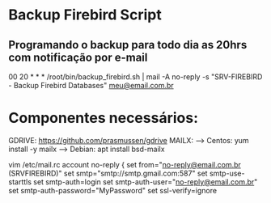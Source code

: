 # Backup Firebird Script

## Programando o backup para todo dia as 20hrs com notificação por e-mail
00 20 * * * /root/bin/backup_firebird.sh | mail -A no-reply -s "SRV-FIREBIRD - Backup Firebird Databases" meu@email.com.br

# Componentes necessários:
GDRIVE: https://github.com/prasmussen/gdrive
MAILX:
--> Centos: yum install -y mailx
--> Debian: apt install bsd-mailx

vim /etc/mail.rc
account no-reply {
    set from="no-reply@email.com.br (SRVFIREBIRD)"
    set smtp="smtp://smtp.gmail.com:587"
    set smtp-use-starttls
    set smtp-auth=login
    set smtp-auth-user="no-reply@email.com.br"
    set smtp-auth-password="MyPassword"
    set ssl-verify=ignore
